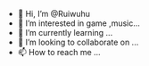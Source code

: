 - 👋 Hi, I’m @Ruiwuhu
- 👀 I’m interested in game ,music...
- 🌱 I’m currently learning ...
- 💞️ I’m looking to collaborate on ...
- 📫 How to reach me ...

<!---
Ruiwuhu/Ruiwuhu is a ✨ special ✨ repository because its `README.md` (this file) appears on your GitHub profile.
You can click the Preview link to take a look at your changes.
--->
